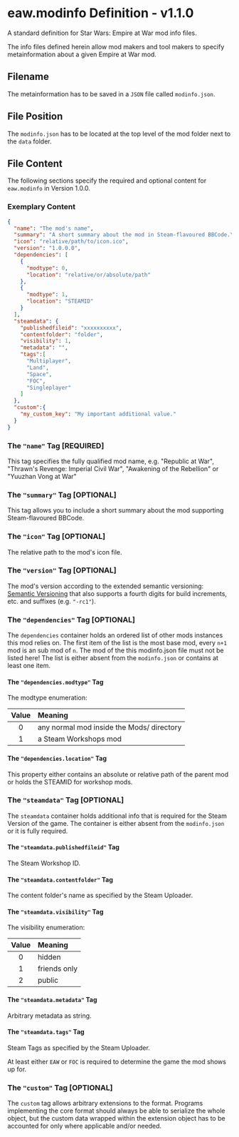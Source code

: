 # eaw.modinfo Definition - v1.1.0

A standard definition for Star Wars: Empire at War mod info files.

The info files defined herein allow mod makers and tool makers to specify metainformation about a given Empire at War mod.

## Filename

The metainformation has to be saved in a `JSON` file called `modinfo.json`.

## File Position

The `modinfo.json` has to be located at the top level of the mod folder next to the `data` folder.

## File Content

The following sections specify the required and optional content for `eaw.modinfo` in Version 1.0.0.

### Exemplary Content

```json
{
  "name": "The mod's name",
  "summary": "A short summary about the mod in Steam-flavoured BBCode.\nNice, eh?",
  "icon": "relative/path/to/icon.ico",
  "version": "1.0.0.0",
  "dependencies": [
    {
      "modtype": 0,
      "location": "relative/or/absolute/path"		
    },
    {
      "modtype": 1,
      "location": "STEAMID"
    }	
  ],
  "steamdata": {
    "publishedfileid": "xxxxxxxxxx",
    "contentfolder": "folder",
    "visibility": 1,
    "metadata": "",
    "tags":[
      "Multiplayer",
      "Land",
      "Space",
      "FOC",
      "Singleplayer"
    ]
  },
  "custom":{
    "my_custom_key": "My important additional value."
  }
}
```

### The `"name"` Tag [REQUIRED]

This tag specifies the fully qualified mod name, e.g. "Republic at War", "Thrawn's Revenge: Imperial Civil War", "Awakening of the Rebellion" or "Yuuzhan Vong at War"

### The `"summary"` Tag [OPTIONAL]

This tag allows you to include a short summary about the mod supporting Steam-flavoured BBCode.

### The `"icon"` Tag [OPTIONAL]

The relative path to the mod's icon file.

### The `"version"` Tag [OPTIONAL]

The mod's version according to the extended semantic versioning: [Semantic Versioning](https://semver.org/) that also supports a fourth digits for build increments, etc. and suffixes (e.g. `"-rc1"`).

### The `"dependencies"` Tag [OPTIONAL]

The `dependencies` container holds an ordered list of other mods instances this mod relies on.
The first item of the list is the most base mod, every `n+1` mod is an sub mod of `n`. The mod of the this modinfo.json file must not be listed here!
The list is either absent from the `modinfo.json` or contains at least one item.

#### The `"dependencies.modtype"` Tag

The modtype enumeration:

| Value | Meaning |
|:--:|:--|
|0|any normal mod inside the Mods/ directory|
|1|a Steam Workshops mod|

#### The `"dependencies.location"` Tag

This property either contains an absolute or relative path of the parent mod or holds the STEAMID for workshop mods.

### The `"steamdata"` Tag [OPTIONAL]

The `steamdata` container holds additional info that is required for the Steam Version of the game.
The container is either absent from the `modinfo.json` or it is fully required.

#### The `"steamdata.publishedfileid"` Tag

The Steam Workshop ID.

#### The `"steamdata.contentfolder"` Tag

The content folder's name as specified by the Steam Uploader.

#### The `"steamdata.visibility"` Tag

The visibility enumeration:

| Value | Meaning |
|:--:|:--|
|0|hidden|
|1|friends only|
|2|public|


#### The `"steamdata.metadata"` Tag

Arbitrary metadata as string.

#### The `"steamdata.tags"` Tag

Steam Tags as specified by the Steam Uploader.

At least either `EAW` or `FOC` is required to determine the game the mod shows up for.

### The `"custom"` Tag [OPTIONAL]

The `custom` tag allows arbitrary extensions to the format. Programs implementing the core format should always be able to serialize the whole object, but the custom data wrapped within the extension object has to be accounted for only where applicable and/or needed.
